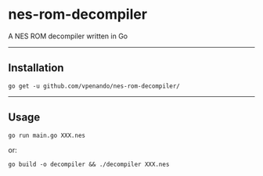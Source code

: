 # nes-rom-decompiler
A NES ROM decompiler written in Go

---

## Installation
`go get -u github.com/vpenando/nes-rom-decompiler/`

---

## Usage
`go run main.go XXX.nes`

or:

`go build -o decompiler && ./decompiler XXX.nes`
